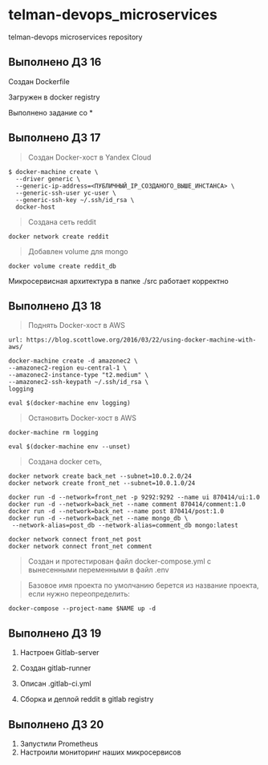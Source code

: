 # telman-devops_microservices
telman-devops microservices repository

## Выполнено ДЗ 16

Создан Dockerfile

Загружен в docker registry

Выполнено задание со *

## Выполнено ДЗ 17

> Создан Docker-хост в Yandex Cloud

```
$ docker-machine create \
  --driver generic \
  --generic-ip-address=<ПУБЛИЧНЫЙ_IP_СОЗДАНОГО_ВЫШЕ_ИНСТАНСА> \
  --generic-ssh-user yc-user \
  --generic-ssh-key ~/.ssh/id_rsa \
  docker-host
```

> Создана сеть reddit
```
docker network create reddit
```

> Добавлен volume для mongo
```
docker volume create reddit_db
```

Микросервисная архитектура в папке ./src работает корректно

## Выполнено ДЗ 18

> Поднять Docker-хост в AWS

```
url: https://blog.scottlowe.org/2016/03/22/using-docker-machine-with-aws/

docker-machine create -d amazonec2 \
--amazonec2-region eu-central-1 \
--amazonec2-instance-type "t2.medium" \
--amazonec2-ssh-keypath ~/.ssh/id_rsa \
logging

eval $(docker-machine env logging)
```

> Остановить Docker-хост в AWS

```
docker-machine rm logging

eval $(docker-machine env --unset)
```

> Создана docker сеть,
```
docker network create back_net --subnet=10.0.2.0/24
docker network create front_net --subnet=10.0.1.0/24
```

```
docker run -d --network=front_net -p 9292:9292 --name ui 870414/ui:1.0
docker run -d --network=back_net --name comment 870414/comment:1.0
docker run -d --network=back_net --name post 870414/post:1.0
docker run -d --network=back_net --name mongo_db \
 --network-alias=post_db --network-alias=comment_db mongo:latest
```

```
docker network connect front_net post
docker network connect front_net comment
```

> Создан и протестирован файл docker-compose.yml с вынесенными переменными в файл .env

> Базовое имя проекта по умолчанию берется из название проекта, если нужно переопределить:

```
docker-compose --project-name $NAME up -d
```

## Выполнено ДЗ 19

1. Настроен Gitlab-server

2. Создан gitlab-runner

3. Описан .gitlab-ci.yml

4. Сборка и деплой reddit в gitlab registry

## Выполнено ДЗ 20

1. Запустили Prometheus
2. Настроили мониторинг наших микросервисов
